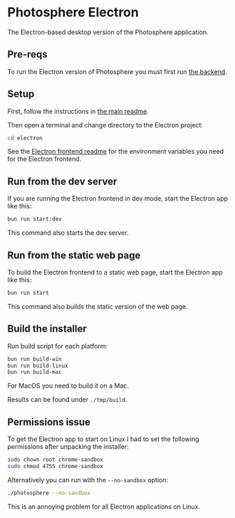 # Photosphere Electron

The Electron-based desktop version of the Photosphere application.

## Pre-reqs

To run the Electron version of Photosphere you must first run [the backend](../backend/README.md).

## Setup

First, follow the instructions in [the main readme](../README.md).

Then open a terminal and change directory to the Electron project:

```bash
cd electron
```

See the [Electron frontend readme](./frontend/README.md) for the environment variables you need for the Electron frontend.

## Run from the dev server

If you are running the Electron frontend in dev mode, start the Electron app like this:

```bash
bun run start:dev
```

This command also starts the dev server.

## Run from the static web page

To build the Electron frontend to a static web page, start the Electron app like this:

```bash
bun run start
```

This command also builds the static version of the web page.

## Build the installer

Run build script for each platform:

```bash
bun run build-win
bun run build-linux
bun run build-mac
```

For MacOS you need to build it on a Mac.

Results can be found under `./tmp/build`.

## Permissions issue

To get the Electron app to start on Linux I had to set the following permissions after unpacking the installer:

```bash
sudo chown root chrome-sandbox
sudo chmod 4755 chrome-sandbox
```

Alternatively you can run with the `--no-sandbox` option:

```bash
./photosphere --no-sandbox
```

This is an annoying problem for all Electron applications on Linux.

